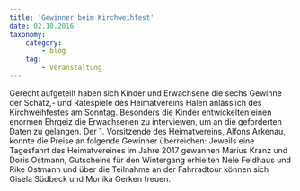```yaml
---
title: 'Gewinner beim Kirchweihfest'
date: 02.10.2016
taxonomy:
    category:
        - blog
    tag:
        - Veranstaltung
---
```


Gerecht aufgeteilt haben sich Kinder und Erwachsene die sechs Gewinne der Schätz,- und Ratespiele des Heimatvereins Halen anlässlich des Kirchweihfestes am Sonntag.
Besonders die Kinder entwickelten einen enormen Ehrgeiz die Erwachsenen zu interviewen, um an die geforderten Daten zu gelangen. Der 1. Vorsitzende des Heimatvereins, Alfons Arkenau, konnte die Preise an folgende Gewinner überreichen: Jeweils eine Tagesfahrt des Heimatvereines im Jahre 2017 gewannen Marius Kranz und Doris Ostmann, Gutscheine für den Wintergang erhielten Nele Feldhaus und Rike Ostmann und über die Teilnahme an der Fahrradtour können sich Gisela Südbeck und Monika Gerken freuen.